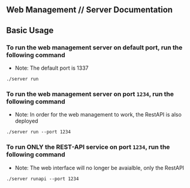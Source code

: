 ## Web Management // Server Documentation

## Basic Usage

### To run the web management server on default port, run the following command
- Note: The default port is 1337

```./server run```

### To run the web management server on port `1234`, run the following command
- Note: In order for the web management to work, the RestAPI is also deployed

```./server run --port 1234```

### To run **ONLY** the REST-API service on port `1234`, run the following command
- Note: The web interface will no longer be avaialble, only the RestAPI 

```./server runapi --port 1234```
